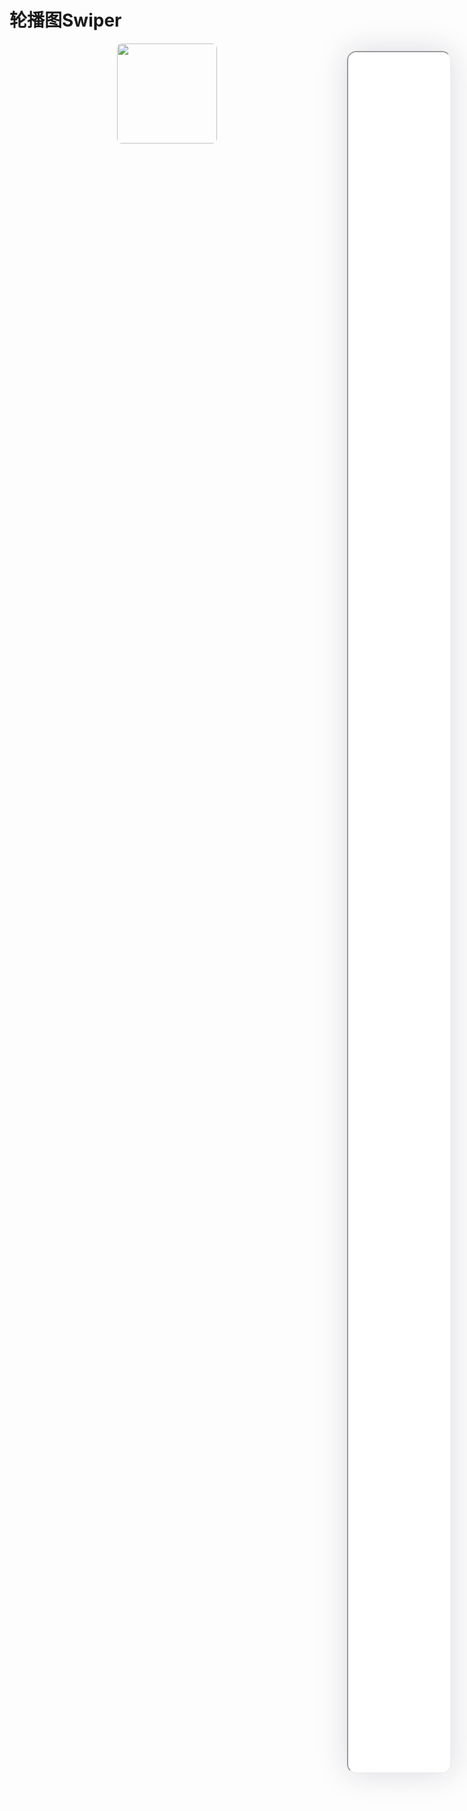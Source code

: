 <!--
 * @Descripttion: 
 * @version: V1.0
 * @Author: Xiaokang Lei
 * @email: lxk201808@163.com
 * @Date: 2022-12-02 17:53:22
 * @LastEditors: Xiaokang Lei
 * @LastEditTime: 2022-12-06 22:48:32
-->

<div style="width:17%; height:86%; float:right; position:fixed; right:3%;top: 4%;z-index: 99;">
    <iframe src="./h5/index.html#/pages/index/component/swiper/swiper" width="100%" height="80%" style="border-radius:15px; box-shadow:0 0 50px 0px rgb(30 0 60 / 15%);"></iframe>
</div>

# 轮播图Swiper

<div align=center>
  <img width="160px" style="border-radius: 5%;" src="https://s1.ax1x.com/2022/11/30/zwKDdU.jpg">
</div>